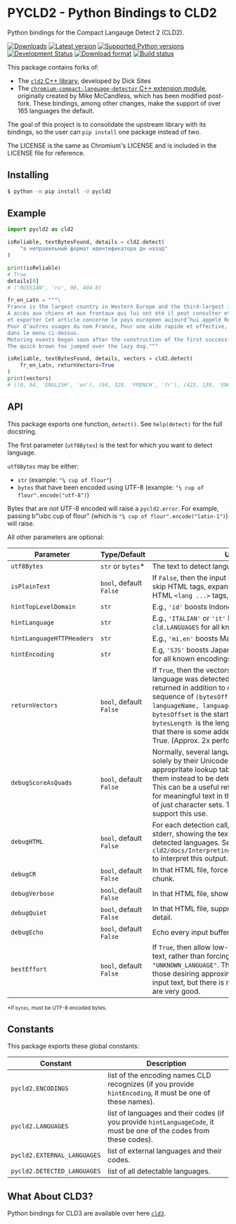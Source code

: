 # PYCLD2 - Python Bindings to CLD2

Python bindings for the Compact Langauge Detect 2 (CLD2).

[![Downloads](https://img.shields.io/pypi/dm/pycld2.svg)](https://pypi.python.org/pypi/pycld2)
[![Latest version](https://img.shields.io/pypi/v/pycld2.svg)](https://pypi.python.org/pypi/pycld2)
[![Supported Python versions](https://img.shields.io/pypi/pyversions/pycld2.svg)](https://pypi.python.org/pypi/pycld2)
[![Development Status](https://img.shields.io/pypi/status/pycld2.svg)](https://pypi.python.org/pypi/pycld2)
[![Download format](https://img.shields.io/pypi/format/pycld2.svg)](https://pypi.python.org/pypi/pycld2)
[![Build status](https://travis-ci.org/aboSamoor/pycld2.png?branch=master)](https://travis-ci.org/aboSamoor/pycld2)

This package contains forks of:

- The [`cld2` C++ library](https://github.com/CLD2Owners/cld2), developed by Dick Sites
- The [`chromium-compact-language-detector` C++ extension module](https://github.com/mikemccand/chromium-compact-language-detector),
  originally created by Mike McCandless, which has been modified post-fork.
  These bindings, among other changes, make the support of over 165 languages
  the default.

The goal of this project is to consolidate the upstream library with its bindings, so the user can `pip install` one package instead of two.

The LICENSE is the same as Chromium's LICENSE and is included in the
LICENSE file for reference.

## Installing

```bash
$ python -m pip install -U pycld2
```

## Example

```python
import pycld2 as cld2

isReliable, textBytesFound, details = cld2.detect(
    "а неправильный формат идентификатора дн назад"
)

print(isReliable)
# True
details[0]
# ('RUSSIAN', 'ru', 98, 404.0)

fr_en_Latn = """\
France is the largest country in Western Europe and the third-largest in Europe as a whole.
A accès aux chiens et aux frontaux qui lui ont été il peut consulter et modifier ses collections
et exporter Cet article concerne le pays européen aujourd’hui appelé République française.
Pour d’autres usages du nom France, Pour une aide rapide et effective, veuiller trouver votre aide
dans le menu ci-dessus.
Motoring events began soon after the construction of the first successful gasoline-fueled automobiles.
The quick brown fox jumped over the lazy dog."""

isReliable, textBytesFound, details, vectors = cld2.detect(
    fr_en_Latn, returnVectors=True
)
print(vectors)
# ((0, 94, 'ENGLISH', 'en'), (94, 329, 'FRENCH', 'fr'), (423, 139, 'ENGLISH', 'en'))
```

## API

This package exports one function, `detect()`. See `help(detect)` for the full docstring.

The first parameter (`utf8Bytes`) is the text for which you want to detect language.

`utf8Bytes` may be either:

- `str` (example: `"¼ cup of flour"`)
- `bytes` that have been encoded using UTF-8 (example: `"¼ cup of flour".encode("utf-8")`)

Bytes that are *not* UTF-8 encoded will raise a `pycld2.error`.  For example, passing
b"\xbc cup of flour" (which is `"¼ cup of flour".encode("latin-1")`) will raise.

All other parameters are optional:

| Parameter | Type/Default | Use |
| --------- | ------------ | --- |
| `utf8Bytes` | `str` or `bytes`\* | The text to detect language for. |
| `isPlainText` | `bool`, default `False` | If `False`, then the input is HTML and CLD will skip HTML tags, expand HTML entities, detect HTML `<lang ...>` tags, etc. |
| `hintTopLevelDomain` | `str` | E.g., `'id'` boosts Indonesian. |
| `hintLanguage` | `str` | E.g., `'ITALIAN'` or `'it'` boosts Italian; see `cld.LANGUAGES` for all known languages. |
| `hintLanguageHTTPHeaders` | `str` | E.g., `'mi,en'` boosts Maori and English. |
| `hintEncoding` | `str` | E.g, `'SJS'` boosts Japanese; see `cld.ENCODINGS` for all known encodings. |
| `returnVectors` |  `bool`, default `False` | If `True`, then the vectors indicating which language was detected in which byte range are returned in addition to details.  The vectors are a sequence of `(bytesOffset, bytesLength, languageName, languageCode)`, in order. `bytesOffset` is the start of the vector, `bytesLength `is the length of the vector.  Note that there is some added CPU cost if this is True.  (Approx. 2x performance hit.) |
| `debugScoreAsQuads` | `bool`, default `False` | Normally, several languages are detected solely by their Unicode script.  Combined with appropritate lookup tables, this flag forces them instead to be detected via quadgrams. This can be a useful refinement when looking for meaningful text in these languages, instead of just character sets. The default tables do not support this use. |
| `debugHTML` | `bool`, default `False` | For each detection call, write an HTML file to stderr, showing the text chunks and their detected languages. See `cld2/docs/InterpretingCLD2UnitTestOutput.pdf` to interpret this output. |
| `debugCR` | `bool`, default `False` | In that HTML file, force a new line for each chunk. |
| `debugVerbose` | `bool`, default `False` | In that HTML file, show every lookup entry. |
| `debugQuiet` | `bool`, default `False` | In that HTML file, suppress most of the output detail. |
| `debugEcho` | `bool`, default `False` | Echo every input buffer to stderr. |
| `bestEffort` | `bool`, default `False` | If `True`, then allow low-quality results for short text, rather than forcing the result to `"UNKNOWN_LANGUAGE"`.  This may be of use for those desiring approximate results on short input text, but there is no claim that these result are very good. |

<sup>\*If `bytes`, must be UTF-8 encoded bytes.</sup>

## Constants

This package exports these global constants:

| Constant | Description |
| -------- | ----------- |
| `pycld2.ENCODINGS` | list of the encoding names CLD recognizes (if you provide `hintEncoding`, it must be one of these names). |
| `pycld2.LANGUAGES` | list of languages and their codes (if you provide `hintLanguageCode`, it must be one of the codes from these codes). |
| `pycld2.EXTERNAL_LANGUAGES` | list of external languages and their codes. |
| `pycld2.DETECTED_LANGUAGES` | list of all detectable languages. |

## What About CLD3?

Python bindings for CLD3 are available over here [`cld3`](https://github.com/google/cld3).
